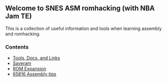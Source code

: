 ## Welcome to SNES ASM romhacking (with NBA Jam TE)

This is a collection of useful information and tools when learning assembly and romhacking.

### Contents

- [Tools, Docs, and Links](tools_docs_links.html)
- [Saveram](sram.html)
- [ROM Expansion](rom_expansion.html)
- [65816 Assembly tips](65816_assembly_tips.html)
